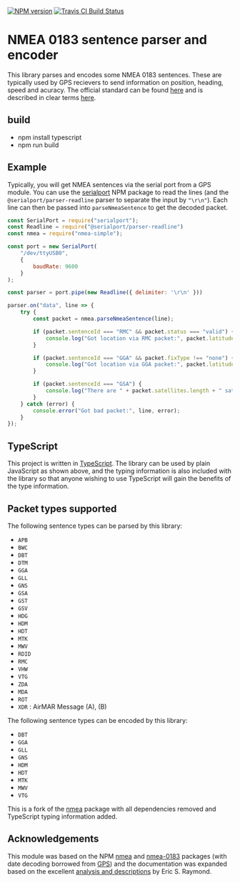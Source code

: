 [![NPM version](https://badge.fury.io/js/nmea-simple.svg)](http://badge.fury.io/js/nmea-simple)
[![Travis CI Build Status](https://api.travis-ci.org/101100/nmea-simple.svg)](https://travis-ci.org/101100/nmea-simple)


# NMEA 0183 sentence parser and encoder

This library parses and encodes some NMEA 0183 sentences.  These are typically
used by GPS recievers to send information on position, heading, speed and
acuracy.  The official standard can be found
[here](http://www.nmea.org/content/nmea_standards/nmea_0183_v_410.asp) and is
described in clear terms [here](http://catb.org/gpsd/NMEA.html).

## build
- npm install typescript
- npm run build

## Example

Typically, you will get NMEA sentences via the serial port from a GPS module.
You can use the [serialport](https://www.npmjs.com/package/serialport) NPM
package to read the lines (and the `@serialport/parser-readline` parser to
separate the input by `"\r\n"`).  Each line can then be passed into
`parseNmeaSentence` to get the decoded packet.

```js
const SerialPort = require("serialport");
const Readline = require("@serialport/parser-readline")
const nmea = require("nmea-simple");

const port = new SerialPort(
    "/dev/ttyUSB0",
    {
        baudRate: 9600
    }
);

const parser = port.pipe(new Readline({ delimiter: '\r\n' }))

parser.on("data", line => {
    try {
        const packet = nmea.parseNmeaSentence(line);

        if (packet.sentenceId === "RMC" && packet.status === "valid") {
            console.log("Got location via RMC packet:", packet.latitude, packet.longitude);
        }

        if (packet.sentenceId === "GGA" && packet.fixType !== "none") {
            console.log("Got location via GGA packet:", packet.latitude, packet.longitude);
        }

        if (packet.sentenceId === "GSA") {
            console.log("There are " + packet.satellites.length + " satellites in view.");
        }
    } catch (error) {
        console.error("Got bad packet:", line, error);
    }
});
```


## TypeScript

This project is written in [TypeScript](http://www.typescriptlang.org/).  The
library can be used by plain JavaScript as shown above, and the typing
information is also included with the library so that anyone wishing to use
TypeScript will gain the benefits of the type information.


## Packet types supported

The following sentence types can be parsed by this library:

- `APB`
- `BWC`
- `DBT`
- `DTM`
- `GGA`
- `GLL`
- `GNS`
- `GSA`
- `GST`
- `GSV`
- `HDG`
- `HDM`
- `HDT`
- `MTK`
- `MWV`
- `RDID`
- `RMC`
- `VHW`
- `VTG`
- `ZDA`
- `MDA`
- `ROT`
- `XDR` : AirMAR Message (A), (B)

The following sentence types can be encoded by this library:

- `DBT`
- `GGA`
- `GLL`
- `GNS`
- `HDM`
- `HDT`
- `MTK`
- `MWV`
- `VTG`

This is a fork of the [nmea](https://www.npmjs.com/package/nmea) package with
all dependencies removed and TypeScript typing information added.


## Acknowledgements

This module was based on the NPM [nmea](https://www.npmjs.com/package/nmea) and
[nmea-0183](https://www.npmjs.com/package/nmea-0183) packages (with date decoding borrowed from [GPS](https://www.npmjs.com/package/gps)) and the
documentation was expanded based on the excellent
[analysis and descriptions](http://catb.org/gpsd/NMEA.html) by Eric S. Raymond.
